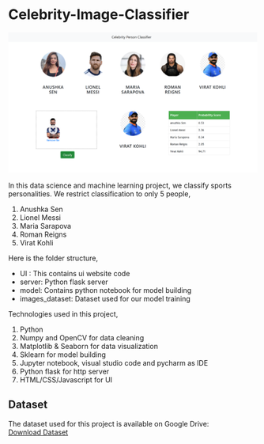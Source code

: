 # Celebrity-Image-Classifier
![](ui_image.png)

In this data science and machine learning project, we classify sports personalities. We restrict classification to only 5 people,
1) Anushka Sen
2) Lionel Messi
3) Maria Sarapova
4) Roman Reigns
5) Virat Kohli

Here is the folder structure,
* UI : This contains ui website code 
* server: Python flask server
* model: Contains python notebook for model building
* images_dataset: Dataset used for our model training

Technologies used in this project,
1. Python
2. Numpy and OpenCV for data cleaning
3. Matplotlib & Seaborn for data visualization
4. Sklearn for model building
5. Jupyter notebook, visual studio code and pycharm as IDE
6. Python flask for http server
7. HTML/CSS/Javascript for UI

## Dataset
The dataset used for this project is available on Google Drive:  
[Download Dataset](https://drive.google.com/drive/folders/1ES_q36wMTll1JJGfZ4C9Nwrvo_K4hHwL?usp=drive_link)
